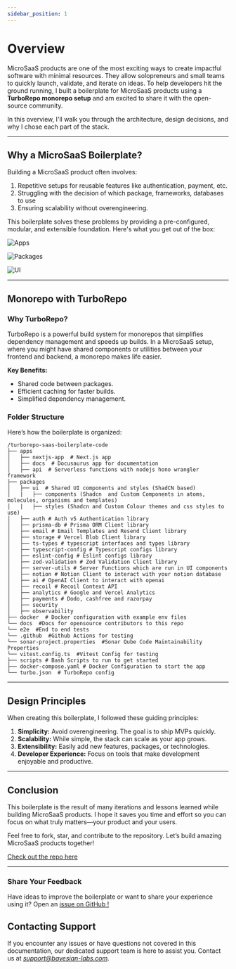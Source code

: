 ```yaml
---
sidebar_position: 1
---
```


# Overview

MicroSaaS products are one of the most exciting ways to create impactful software with minimal resources. They allow solopreneurs and small teams to quickly launch, validate, and iterate on ideas. To help developers hit the ground running, I built a boilerplate for MicroSaaS products using a **TurboRepo monorepo setup** and am excited to share it with the open-source community.

In this overview, I'll walk you through the architecture, design decisions, and why I chose each part of the stack.

---

## Why a MicroSaaS Boilerplate?

Building a MicroSaaS product often involves:

1. Repetitive setups for reusable features like authentication, payment, etc.
2. Struggling with the decision of which package, frameworks, databases to use
3. Ensuring scalability without overengineering.

This boilerplate solves these problems by providing a pre-configured, modular, and extensible foundation. Here's what you get out of the box:

![Apps](/img/design/apps.png)

![Packages](/img/design/packages.png)

![UI](/img/design/ui.png)

---

## Monorepo with TurboRepo

### Why TurboRepo?

TurboRepo is a powerful build system for monorepos that simplifies dependency management and speeds up builds. In a MicroSaaS setup, where you might have shared components or utilities between your frontend and backend, a monorepo makes life easier.

**Key Benefits:**
- Shared code between packages.
- Efficient caching for faster builds.
- Simplified dependency management.

### Folder Structure

Here’s how the boilerplate is organized:

```
/turborepo-saas-boilerplate-code
├── apps
│   ├── nextjs-app  # Next.js app
│   ├── docs  # Docusaurus app for documentation
│   ├── api  # Serverless functions with nodejs hono wrangler framework
├── packages
│   ├── ui  # Shared UI components and styles (ShadCN based)
│   |   ├── components (Shadcn  and Custom Components in atoms, molecules, organisms and templates)
│   |   ├── styles (Shadcn and Custom Colour themes and css styles to use)
│   ├── auth # Auth v5 Authentication library
│   ├── prisma-db # Prisma ORM Client library
│   ├── email # Email Templates and Resend Client library
│   ├── storage # Vercel Blob Client library
│   ├── ts-types # typescript interfaces and types library
│   ├── typescript-config # Typescript configs library
│   ├── eslint-config # Eslint configs library
│   ├── zod-validation # Zod Validation Client library
│   ├── server-utils # Server Functions which are run in UI components
│   ├── notion # Notion Client to interact with your notion database
│   ├── ai # OpenAI Client to interact with openai
│   ├── recoil # Recoil Context API
│   ├── analytics # Google and Vercel Analytics
│   ├── payments # Dodo, cashfree and razorpay
│   ├── security
│   ├── observability
├── docker  # Docker configuration with example env files
└── docs  #Docs for opensource contributors to this repo
└── e2e  #End to end tests 
└── .github  #Github Actions for testing
└── sonar-project.properties  #Sonar Qube Code Maintainability Properties
└── vitest.config.ts  #Vitest Config for testing
├── scripts # Bash Scripts to run to get started
├── docker-compose.yaml # Docker Configuration to start the app
└── turbo.json  # TurboRepo config
```

---

## Design Principles

When creating this boilerplate, I followed these guiding principles:

1. **Simplicity:** Avoid overengineering. The goal is to ship MVPs quickly.
2. **Scalability:** While simple, the stack can scale as your app grows.
3. **Extensibility:** Easily add new features, packages, or technologies.
4. **Developer Experience:** Focus on tools that make development enjoyable and productive.

---

## Conclusion

This boilerplate is the result of many iterations and lessons learned while building MicroSaaS products. I hope it saves you time and effort so you can focus on what truly matters—your product and your users.

Feel free to fork, star, and contribute to the repository. Let’s build amazing MicroSaaS products together!

[Check out the repo here](https://github.com/anoopkarnik/turborepo-saas-boilerplate-code)

---

### Share Your Feedback

Have ideas to improve the boilerplate or want to share your experience using it? Open an [issue on GitHub !](https://github.com/anoopkarnik/turborepo-saas-boilerplate-code/issues)


## Contacting Support

If you encounter any issues or have questions not covered in this documentation, our dedicated support team is here to assist you. Contact us at *support@bayesian-labs.com*.
